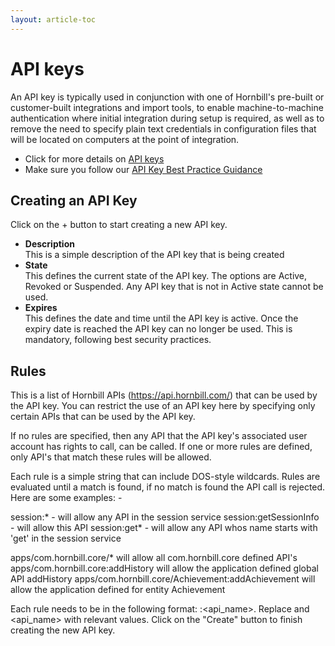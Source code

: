 ```yaml
---
layout: article-toc
---
```

# API keys
An API key is typically used in conjunction with one of Hornbill's pre-built or customer-built integrations and import tools, to enable machine-to-machine authentication where initial integration during setup is required, as well as to remove the need to specify plain text credentials in configuration files that will be located on computers at the point of integration. 

* Click for more details on [API keys](/esp-fundamentals/integration/api-keys)
* Make sure you follow our [API Key Best Practice Guidance](/esp-fundamentals/best-practice/platform-api-keys)

## Creating an API Key
Click on the + button to start creating a new API key.

* **Description**<br>This is a simple description of the API key that is being created
* **State**<br>This defines the current state of the API key. The options are Active, Revoked or Suspended. Any API key that is not in Active state cannot be used.
* **Expires**<br>This defines the date and time until the API key is active. Once the expiry date is reached the API key can no longer be used. This is mandatory, following best security practices.

## Rules
This is a list of Hornbill APIs (https://api.hornbill.com/) that can be used by the API key. You can restrict the use of an API key here by specifying only certain APIs that can be used by the API key.

If no rules are specified, then any API that the API key's associated user account has rights to call, can be called. If one or more rules are defined, only API's that match these rules will be allowed.

Each rule is a simple string that can include DOS-style wildcards. Rules are evaluated until a match is found, if no match is found the API call is rejected.
Here are some examples: -

session:* - will allow any API in the session service
session:getSessionInfo - will allow this API
session:get* - will allow any API whos name starts with 'get' in the session service

apps/com.hornbill.core/* will allow all com.hornbill.core defined API's
apps/com.hornbill.core:addHistory will allow the application defined global API addHistory
apps/com.hornbill.core/Achievement:addAchievement will allow the application defined for entity Achievement

Each rule needs to be in the following format: <service>:<api_name>. Replace <service> and <api_name> with relevant values.
Click on the "Create" button to finish creating the new API key.